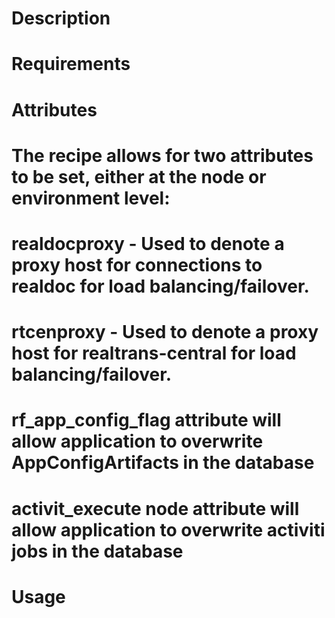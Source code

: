 Description
===========

Requirements
============

Attributes
==========
# The recipe allows for two attributes to be set, either at the node or environment level:
# realdocproxy - Used to denote a proxy host for connections to realdoc for load balancing/failover.
# rtcenproxy - Used to denote a proxy host for realtrans-central for load balancing/failover.
# rf_app_config_flag attribute will allow application to overwrite AppConfigArtifacts in the database
# activit_execute node attribute will allow application to overwrite activiti jobs in the database


Usage
=====

